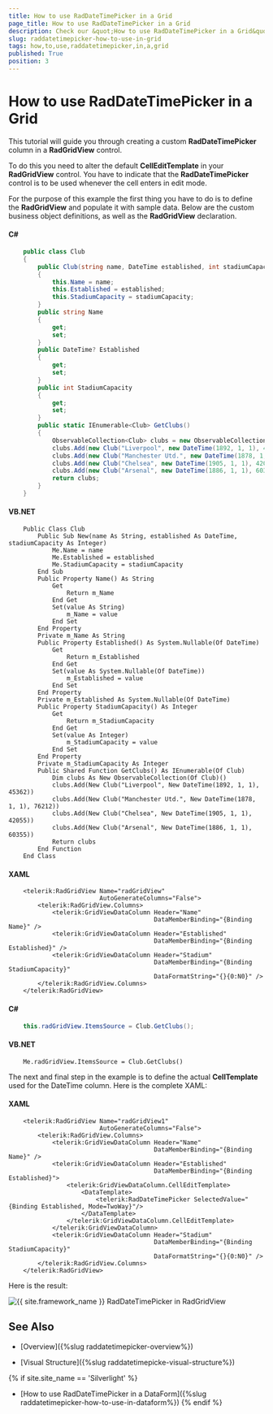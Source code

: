```yaml
---
title: How to use RadDateTimePicker in a Grid
page_title: How to use RadDateTimePicker in a Grid
description: Check our &quot;How to use RadDateTimePicker in a Grid&quot; documentation article for the RadDateTimePicker {{ site.framework_name }} control.
slug: raddatetimepicker-how-to-use-in-grid
tags: how,to,use,raddatetimepicker,in,a,grid
published: True
position: 3
---
```


# How to use RadDateTimePicker in a Grid

This tutorial will guide you through creating a custom __RadDateTimePicker__ column in a __RadGridView__ control.

To do this you need to alter the default __CellEditTemplate__ in your __RadGridView__ control. You have to indicate that the __RadDateTimePicker__ control is to be used whenever the cell enters in edit mode.

For the purpose of this example the first thing you have to do is to define the __RadGridView__ and populate it with sample data. Below are the custom business object definitions, as well as the __RadGridView__ declaration.

#### __C#__

```C#
	public class Club
	{
	    public Club(string name, DateTime established, int stadiumCapacity)
	    {
	        this.Name = name;
	        this.Established = established;
	        this.StadiumCapacity = stadiumCapacity;
	    }
	    public string Name
	    {
	        get;
	        set;
	    }
	    public DateTime? Established
	    {
	        get;
	        set;
	    }
	    public int StadiumCapacity
	    {
	        get;
	        set;
	    }
	    public static IEnumerable<Club> GetClubs()
	    {
	        ObservableCollection<Club> clubs = new ObservableCollection<Club>();
	        clubs.Add(new Club("Liverpool", new DateTime(1892, 1, 1), 45362));
	        clubs.Add(new Club("Manchester Utd.", new DateTime(1878, 1, 1), 76212));
	        clubs.Add(new Club("Chelsea", new DateTime(1905, 1, 1), 42055));
	        clubs.Add(new Club("Arsenal", new DateTime(1886, 1, 1), 60355));
	        return clubs;
	    }
	}
```



#### __VB.NET__

```VB.NET
	Public Class Club
	    Public Sub New(name As String, established As DateTime, stadiumCapacity As Integer)
	        Me.Name = name
	        Me.Established = established
	        Me.StadiumCapacity = stadiumCapacity
	    End Sub
	    Public Property Name() As String
	        Get
	            Return m_Name
	        End Get
	        Set(value As String)
	            m_Name = value
	        End Set
	    End Property
	    Private m_Name As String
	    Public Property Established() As System.Nullable(Of DateTime)
	        Get
	            Return m_Established
	        End Get
	        Set(value As System.Nullable(Of DateTime))
	            m_Established = value
	        End Set
	    End Property
	    Private m_Established As System.Nullable(Of DateTime)
	    Public Property StadiumCapacity() As Integer
	        Get
	            Return m_StadiumCapacity
	        End Get
	        Set(value As Integer)
	            m_StadiumCapacity = value
	        End Set
	    End Property
	    Private m_StadiumCapacity As Integer
	    Public Shared Function GetClubs() As IEnumerable(Of Club)
	        Dim clubs As New ObservableCollection(Of Club)()
	        clubs.Add(New Club("Liverpool", New DateTime(1892, 1, 1), 45362))
	        clubs.Add(New Club("Manchester Utd.", New DateTime(1878, 1, 1), 76212))
	        clubs.Add(New Club("Chelsea", New DateTime(1905, 1, 1), 42055))
	        clubs.Add(New Club("Arsenal", New DateTime(1886, 1, 1), 60355))
	        Return clubs
	    End Function
	End Class
```

#### __XAML__

```XAML
	<telerik:RadGridView Name="radGridView"
	                     AutoGenerateColumns="False">
	    <telerik:RadGridView.Columns>
	        <telerik:GridViewDataColumn Header="Name"
	                                    DataMemberBinding="{Binding Name}" />
	        <telerik:GridViewDataColumn Header="Established"
	                                    DataMemberBinding="{Binding Established}" />
	        <telerik:GridViewDataColumn Header="Stadium"
	                                    DataMemberBinding="{Binding StadiumCapacity}"
	                                    DataFormatString="{}{0:N0}" />
	    </telerik:RadGridView.Columns>
	</telerik:RadGridView>
```

#### __C#__

```C#
	this.radGridView.ItemsSource = Club.GetClubs();
```

#### __VB.NET__

```VB.NET
	Me.radGridView.ItemsSource = Club.GetClubs()
```

The next and final step in the example is to define the actual __CellTemplate__ used for the DateTime column. Here is the complete XAML:

#### __XAML__

```XAML
	<telerik:RadGridView Name="radGridView1"
	                     AutoGenerateColumns="False">
	    <telerik:RadGridView.Columns>
	        <telerik:GridViewDataColumn Header="Name"
	                                    DataMemberBinding="{Binding Name}" />
	        <telerik:GridViewDataColumn Header="Established"
	                                    DataMemberBinding="{Binding Established}">
	            <telerik:GridViewDataColumn.CellEditTemplate>
	                <DataTemplate>
	                    <telerik:RadDateTimePicker SelectedValue="{Binding Established, Mode=TwoWay}"/>
	                </DataTemplate>
	            </telerik:GridViewDataColumn.CellEditTemplate>
	        </telerik:GridViewDataColumn>
	        <telerik:GridViewDataColumn Header="Stadium"
	                                    DataMemberBinding="{Binding StadiumCapacity}"
	                                    DataFormatString="{}{0:N0}" />
	    </telerik:RadGridView.Columns>
	</telerik:RadGridView>
```

Here is the result:

![{{ site.framework_name }} RadDateTimePicker in RadGridView](images/dateTimePicker_how_to_use_in_grid_010.png)

## See Also

 * [Overview]({%slug raddatetimepicker-overview%})

 * [Visual Structure]({%slug raddatetimepicke-visual-structure%})

{% if site.site_name == 'Silverlight' %}
 * [How to use RadDateTimePicker in a DataForm]({%slug raddatetimepicker-how-to-use-in-dataform%})
{% endif %}
